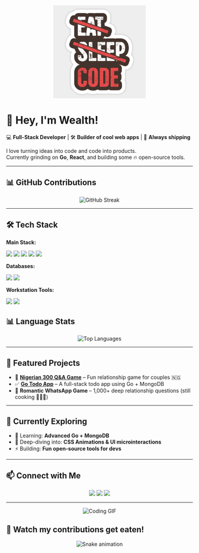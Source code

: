 <!-- HEADER BANNER -->
<p align="center">
  <img src="/main/web.jpeg" alt="Banner" width="250" height="250" />
</p>

# 👋 Hey, I'm Wealth!

💻 **Full-Stack Developer** | 🛠 **Builder of cool web apps** | 🚀 **Always shipping**

I love turning ideas into code and code into products.  
Currently grinding on **Go**, **React**, and building some 🔥 open-source tools.

---

## 📊 GitHub Contributions
<p align="center">
  <img src="https://streak-stats.demolab.com?user=Wealthometer&theme=radical&border_radius=8" alt="GitHub Streak" />
</p>

---

## 🛠 Tech Stack
**Main Stack:**  
<p>
  <img src="https://img.shields.io/badge/NextJS-000?style=for-the-badge&logo=nextdotjs" />
  <img src="https://img.shields.io/badge/React-61DAFB?style=for-the-badge&logo=react&logoColor=black" />
  <img src="https://img.shields.io/badge/TypeScript-3178C6?style=for-the-badge&logo=typescript" />
  <img src="https://img.shields.io/badge/JavaScript-F7DF1E?style=for-the-badge&logo=javascript&logoColor=black" />
  <img src="https://img.shields.io/badge/Go-00ADD8?style=for-the-badge&logo=go" />
</p>

**Databases:**  
<p>
  <img src="https://img.shields.io/badge/MySQL-4479A1?style=for-the-badge&logo=mysql&logoColor=white" />
  <img src="https://img.shields.io/badge/MongoDB-4EA94B?style=for-the-badge&logo=mongodb&logoColor=white" />
</p>

**Workstation Tools:**  
<p>
  <img src="https://img.shields.io/badge/VSCode-007ACC?style=for-the-badge&logo=visualstudiocode" />
  <!-- <img src="https://img.shields.io/badge/Notion-000?style=for-the-badge&logo=notion" /> -->
  <img src="https://img.shields.io/badge/Ubuntu-E95420?style=for-the-badge&logo=ubuntu" />
</p>

## 📊 Language Stats
<p align="center">
  <img src="https://github-readme-stats.vercel.app/api/top-langs/?username=Wealthometer&layout=compact&theme=radical" alt="Top Languages" />
</p>


---

## 🚀 Featured Projects
- 📝 **[Nigerian 300 Q&A Game](https://github.com/Wealthometer/300-questions)** – Fun relationship game for couples 🇳🇬  
- ✅ **[Go Todo App](https://github.com/Wealthometer/go-todo)** – A full-stack todo app using Go + MongoDB  
- 💌 **Romantic WhatsApp Game** – 1,000+ deep relationship questions (still cooking 👨🏽‍🍳)

---

## 🎯 Currently Exploring
- 🌱 Learning: **Advanced Go + MongoDB**
- 🧠 Deep-diving into: **CSS Animations & UI microinteractions**
- ⚡ Building: **Fun open-source tools for devs**

---

## 📫 Connect with Me
<p align="center">
  <a href="https://x.com/wealthometer_10lin"><img src="https://img.shields.io/badge/Twitter-@YOUR_HANDLE-blue?style=for-the-badge&logo=twitter" /></a>
  <a href="https://www.linkedin.com/in/wealth-hajoh-a5a61433a/"><img src="https://img.shields.io/badge/LinkedIn-Connect-blue?style=for-the-badge&logo=linkedin" /></a>
  <a href="mailto:wealthhajoh87@gmail.com"><img src="https://img.shields.io/badge/Gmail-Let's%20Talk!-red?style=for-the-badge&logo=gmail" /></a>
</p>

---

<p align="center">
  <img src="https://media0.giphy.com/media/v1.Y2lkPTc5MGI3NjExZDFvYmt3bGhpcjQ4NGxsdzA1dnNwcHVwMTU3OXV2YjU4N2c2NDd3eSZlcD12MV9pbnRlcm5hbF9naWZfYnlfaWQmY3Q9Zw/GghGKaZ8JeHJx0apQC/giphy.gif" width="400px" alt="Coding GIF" />
</p>

## 🐍 Watch my contributions get eaten!
<p align="center">
  <img src="https://github.com/Wealthometer/Wealthometer/blob/output/snake.svg" alt="Snake animation" />
</p>

<!-- <picture>
  <source media="(prefers-color-scheme: dark)" srcset="https://github.com/Wealthometer/Wealthometer/blob/output/snake-dark.svg" />
  <source media="(prefers-color-scheme: light)" srcset="https://github.com/Wealthometer/Wealthometer/blob/output/snake.svg" />
  <img alt="snake animation" src="https://github.com/Wealthometer/Wealthometer/blob/output/snake.svg" />
</picture> -->
